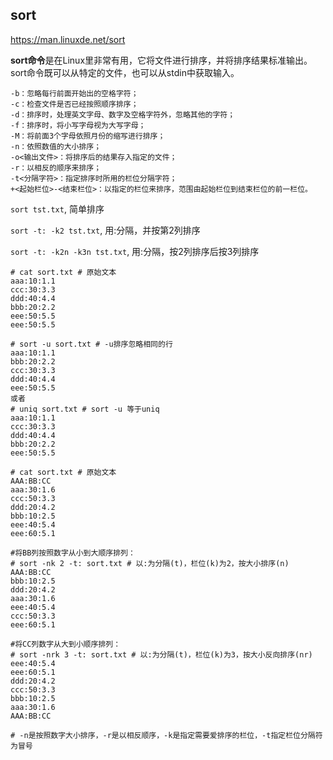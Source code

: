 ## sort

https://man.linuxde.net/sort

 **sort命令**是在Linux里非常有用，它将文件进行排序，并将排序结果标准输出。sort命令既可以从特定的文件，也可以从stdin中获取输入。 

```
-b：忽略每行前面开始出的空格字符；
-c：检查文件是否已经按照顺序排序；
-d：排序时，处理英文字母、数字及空格字符外，忽略其他的字符；
-f：排序时，将小写字母视为大写字母；
-M：将前面3个字母依照月份的缩写进行排序；
-n：依照数值的大小排序；
-o<输出文件>：将排序后的结果存入指定的文件；
-r：以相反的顺序来排序；
-t<分隔字符>：指定排序时所用的栏位分隔字符；
+<起始栏位>-<结束栏位>：以指定的栏位来排序，范围由起始栏位到结束栏位的前一栏位。
```

`sort tst.txt`, 简单排序

`sort -t: -k2 tst.txt`, 用:分隔，并按第2列排序

`sort -t: -k2n -k3n tst.txt`, 用:分隔，按2列排序后按3列排序

```
# cat sort.txt # 原始文本
aaa:10:1.1
ccc:30:3.3
ddd:40:4.4
bbb:20:2.2
eee:50:5.5
eee:50:5.5

# sort -u sort.txt # -u排序忽略相同的行
aaa:10:1.1
bbb:20:2.2
ccc:30:3.3
ddd:40:4.4
eee:50:5.5
或者
# uniq sort.txt # sort -u 等于uniq
aaa:10:1.1
ccc:30:3.3
ddd:40:4.4
bbb:20:2.2
eee:50:5.5
```

```
# cat sort.txt # 原始文本
AAA:BB:CC
aaa:30:1.6
ccc:50:3.3
ddd:20:4.2
bbb:10:2.5
eee:40:5.4
eee:60:5.1

#将BB列按照数字从小到大顺序排列：
# sort -nk 2 -t: sort.txt # 以:为分隔(t)，栏位(k)为2，按大小排序(n)
AAA:BB:CC
bbb:10:2.5
ddd:20:4.2
aaa:30:1.6
eee:40:5.4
ccc:50:3.3
eee:60:5.1

#将CC列数字从大到小顺序排列：
# sort -nrk 3 -t: sort.txt # 以:为分隔(t)，栏位(k)为3，按大小反向排序(nr)
eee:40:5.4
eee:60:5.1
ddd:20:4.2
ccc:50:3.3
bbb:10:2.5
aaa:30:1.6
AAA:BB:CC

# -n是按照数字大小排序，-r是以相反顺序，-k是指定需要爱排序的栏位，-t指定栏位分隔符为冒号
```